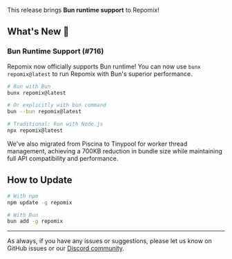 This release brings **Bun runtime support** to Repomix!

## What's New 🚀

### Bun Runtime Support (#716)
Repomix now officially supports Bun runtime! You can now use `bunx repomix@latest` to run Repomix with Bun's superior performance.

```bash
# Run with Bun
bunx repomix@latest

# Or explicitly with bun command
bun --bun repomix@latest

# Traditional: Run with Node.js
npx repomix@latest
```

We've also migrated from Piscina to Tinypool for worker thread management, achieving a 700KB reduction in bundle size while maintaining full API compatibility and performance.

## How to Update

```bash
# With npm
npm update -g repomix

# With Bun
bun add -g repomix
```

---

As always, if you have any issues or suggestions, please let us know on GitHub issues or our [Discord community](https://discord.gg/wNYzTwZFku).
